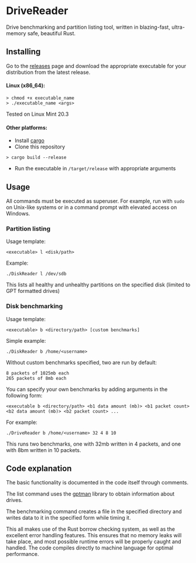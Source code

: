 # DriveReader

Drive benchmarking and partition listing tool, written in blazing-fast, ultra-memory safe, beautiful Rust.

## Installing

Go to the [releases](https://github.com/IDoEverything/DriveReader/releases) page and download the appropriate executable for your distribution from the latest release.

#### Linux (x86_64):

```
> chmod +x executable_name
> ./executable_name <args>
```

Tested on Linux Mint 20.3

#### Other platforms:

* Install [cargo](https://doc.rust-lang.org/cargo/)
* Clone this repository
```
> cargo build --release    
```
* Run the executable in `/target/release` with appropriate arguments

## Usage

All commands must be executed as superuser. For example, run with `sudo` on Unix-like systems or in a command prompt with elevated access on Windows.

### Partition listing

Usage template:
```
<executable> l <disk/path>
```

Example:

```
./DiskReader l /dev/sdb
```

This lists all healthy and unhealthy partitions on the specified disk (limited to GPT formatted drives)

### Disk benchmarking

Usage template:
```
<executable> b <directory/path> [custom benchmarks]
```

Simple example:

```
./DiskReader b /home/<username>
```

Without custom benchmarks specified, two are run by default:

```
8 packets of 1025mb each
265 packets of 8mb each
```

You can specify your own benchmarks by adding arguments in the following form:

```
<executable b <directory/path> <b1 data amount (mb)> <b1 packet count> <b2 data amount (mb)> <b2 packet count> ...
```

For example:

```
./DriveReader b /home/<username> 32 4 8 10
```

This runs two benchmarks, one with 32mb written in 4 packets, and one with 8bm written in 10 packets.

## Code explanation

The basic functionality is documented in the code itself through comments.

The list command uses the [gptman](https://docs.rs/crate/gptman/latest) library to obtain information about drives.

The benchmarking command creates a file in the specified directory and writes data to it in the specified form while timing it.

This all makes use of the Rust borrow checking system, as well as the excellent error handling features. This ensures that no memory leaks will take place, and most possible runtime errors will be properly caught and handled. The code compiles directly to machine language for optimal performance.